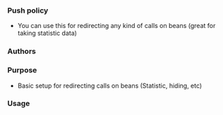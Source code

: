 ### Push policy
 * You can use this for redirecting any kind of calls on beans (great for taking statistic data) 

### Authors

### Purpose

 * Basic setup for redirecting calls on beans (Statistic, hiding, etc)

### Usage
